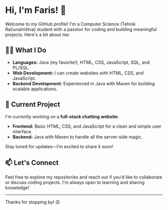 # Hi, I'm Faris! 👋

Welcome to my GitHub profile! I'm a Computer Science (Tehnik Računalništva) student with a passion for coding and building meaningful projects. Here's a bit about me:

## 👨‍💻 What I Do
- **Languages:** Java (my favorite!), HTML, CSS, JavaScript, SQL, and PL/SQL.
- **Web Development:** I can create websites with HTML, CSS, and JavaScript.
- **Backend Development:** Experienced in Java with Maven for building scalable applications.

## 🌟 Current Project
I'm currently working on a **full-stack chatting website**:
- **Frontend:** Basic HTML, CSS, and JavaScript for a clean and simple user interface.
- **Backend:** Java with Maven to handle all the server-side magic.

Stay tuned for updates—I’m excited to share it soon!

## 📫 Let's Connect
Feel free to explore my repositories and reach out if you’d like to collaborate or discuss coding projects. I'm always open to learning and sharing knowledge!

---
Thanks for stopping by! 😊
